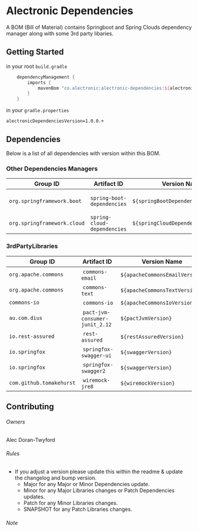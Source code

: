# Alectronic Dependencies

A BOM (Bill of Material) contains Springboot and Spring Clouds dependency manager along with some 3rd party libaries.

## Getting Started

in your root `build.gradle`
````groovy
    dependencyManagement {
        imports {
            mavenBom "co.alectronic:alectronic-dependencies:${alectronicDependenciesVersion}"
        }
    }
````
in your `gradle.properties`
````properties
alectronicDependenciesVersion=1.0.0.+
````

## Dependencies
Below is a list of all dependencies with version within this BOM.

### Other Dependencies Managers
| Group ID | Artifact ID | Version Name | Version | Note |
| --- | --- | --- | --- | --- |
| `org.springframework.boot` | `spring-boot-dependencies` |`${springBootDependenciesVersion}`| 2.2.2.RELEASE  | https://docs.spring.io/spring-boot/docs/2.2.2.RELEASE/reference/html/appendix-dependency-versions.html |
| `org.springframework.cloud` | `spring-cloud-dependencies` | `${springCloudDependenciesVersion}` | Greenwich.RELEASE | |

### 3rdPartyLibraries
| Group ID | Artifact ID | Version Name | Version | Note |
| --- | --- | --- | --- | --- |
| `org.apache.commons` | `commons-email` | `${apacheCommonsEmailVersion}` | 1.5 |
| `org.apache.commons` | `commons-text` | `${apacheCommonsTextVersion}` | 1.6 |
| `commons-io` | `commons-io` | `${apacheCommonsIoVersion}` | 2.6 |
| `au.com.dius` | `pact-jvm-consumer-junit_2.12` | `${pactJvmVersion}` | 3.5.25 |
| `io.rest-assured` | `rest-assured` | `${restAssuredVersion}` | 4.0.0 |
| `io.springfox` | `springfox-swagger-ui` | `${swaggerVersion}` | 2.9.2 |
| `io.springfox` | `springfox-swagger2` | `${swaggerVersion}` | 2.9.2 |
| `com.github.tomakehurst` | `wiremock-jre8` | `${wiremockVersion}` | 2.23.2 |

## Contributing
###### Owners
Alec Doran-Twyford

###### Rules
* If you adjust a version please update this within the readme & update the changelog and bump version.
  * Major for any Major or Minor Dependencies update.
  * Minor for any Major Libraries changes or Patch Dependencies updates.
  * Patch for any Minor Libraries changes.
  * SNAPSHOT for any Patch Libraries changes.

###### Note
